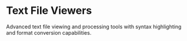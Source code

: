 # Text File Viewers

Advanced text file viewing and processing tools with syntax highlighting and format conversion capabilities.

